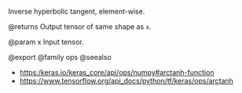 Inverse hyperbolic tangent, element-wise.

@returns
    Output tensor of same shape as `x`.

@param x
Input tensor.

@export
@family ops
@seealso
+ <https:/keras.io/keras_core/api/ops/numpy#arctanh-function>
+ <https://www.tensorflow.org/api_docs/python/tf/keras/ops/arctanh>
